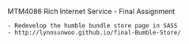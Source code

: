 MTM4086 Rich Internet Service - Final Assignment

	- Redevelop the humble bundle store page in SASS 
	- http://lynnsunwoo.github.io/final-Bumble-Store/
	 